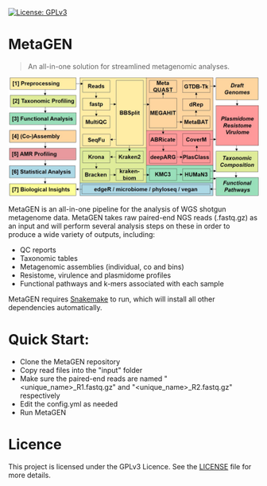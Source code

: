 [![License: GPLv3](https://img.shields.io/badge/License-GPLv3-blue.svg)](https://www.gnu.org/licenses/gpl-3.0)

# MetaGEN
>An all-in-one solution for streamlined metagenomic analyses.

![MetaGEN Workflow](https://github.com/SiWolf/MetaGEN/blob/master/workflow.jpg)

MetaGEN is an all-in-one pipeline for the analysis of WGS shotgun metagenome data. MetaGEN takes raw paired-end NGS reads (.fastq.gz) as an input and will perform several analysis steps on these in order to produce a wide variety of outputs, including:
* QC reports
* Taxonomic tables
* Metagenomic assemblies (individual, co and bins)
* Resistome, virulence and plasmidome profiles
* Functional pathways and k-mers associated with each sample

MetaGEN requires [Snakemake](https://snakemake.readthedocs.io/en/stable/) to run, which will install all other dependencies automatically.

# Quick Start:
* Clone the MetaGEN repository
* Copy read files into the "input" folder
* Make sure the paired-end reads are named "<unique_name>_R1.fastq.gz" and "<unique_name>_R2.fastq.gz" respectively
* Edit the config.yml as needed
* Run MetaGEN

# Licence
This project is licensed under the GPLv3 Licence. See the [LICENSE](LICENSE) file for more details.